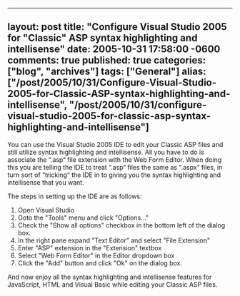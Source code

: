   ---
  layout: post
  title: "Configure Visual Studio 2005 for "Classic" ASP syntax highlighting and intellisense"
  date: 2005-10-31 17:58:00 -0600
  comments: true
  published: true
  categories: ["blog", "archives"]
  tags: ["General"]
  alias: ["/post/2005/10/31/Configure-Visual-Studio-2005-for-Classic-ASP-syntax-highlighting-and-intellisense", "/post/2005/10/31/configure-visual-studio-2005-for-classic-asp-syntax-highlighting-and-intellisense"]
  ---
<!-- more -->
<P>You can use the Visual Studio 2005 IDE to edit your Classic ASP files and still utilize syntax highlighting and intellisense. All you have to do is associate the &#8220;.asp&#8220; file extension with the Web Form Editor. When doing this you are telling the IDE to treat &#8220;.asp&#8220; files the same as &#8220;.aspx&#8220; files, in turn sort of &#8220;tricking&#8220; the IDE in to giving you the syntax highlighting and intellisense that you want.</P>
<P>The steps in setting up the IDE are as follows:</P>
<OL>
<LI>Open Visual Studio</LI>
<LI>Goto the "Tools" menu and click "Options..."</LI>
<LI>Check the "Show all options" checkbox in the bottom left of the dialog box.</LI>
<LI>In the right pane expand "Text Editor" and select "File Extension"</LI>
<LI>Enter "ASP" extension in the "Extension" textbox</LI>
<LI>Select "Web Form Editor" in the Editor dropdown box</LI>
<LI>Click the "Add" button and click "Ok" on the dialog box.</LI></OL>
<P>And now enjoy all the syntax highlighting and intellisense features for JavaScript, HTML and Visual Basic while editing your Classic ASP files.</P>
